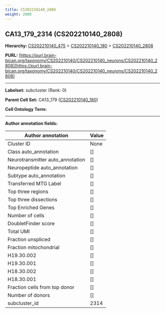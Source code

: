```yaml
---
title: CS202210140_2808
weight: 2808
---
```

## CA13_179_2314 (CS202210140_2808)
<b>Hierarchy: </b>
[CS202210140_475](../CS202210140_475) >
[CS202210140_180](../CS202210140_180) >
[CS202210140_2808](../CS202210140_2808)

**PURL:** [https://purl.brain-bican.org/taxonomy/CS202210140/CS202210140_neurons/CS202210140_2808](https://purl.brain-bican.org/taxonomy/CS202210140/CS202210140_neurons/CS202210140_2808)

---


**Labelset:** subcluster (Rank: 0)

**Parent Cell Set:** CA13_179 ([CS202210140_180](../CS202210140_180))



**Cell Ontology Term:** 

[MARKER GENES.]: #


---

[TRANSFERRED ANNOTATIONS.]: #


[AUTHOR ANNOTATION FIELDS.]: #


**Author annotation fields:**

| Author annotation | Value |
|-------------------|-------|
|Cluster ID|None|
|Class auto_annotation|[]|
|Neurotransmitter auto_annotation|[]|
|Neuropeptide auto_annotation|[]|
|Subtype auto_annotation|[]|
|Transferred MTG Label|[]|
|Top three regions|[]|
|Top three dissections|[]|
|Top Enriched Genes|[]|
|Number of cells|[]|
|DoubletFinder score|[]|
|Total UMI|[]|
|Fraction unspliced|[]|
|Fraction mitochondrial|[]|
|H19.30.002|[]|
|H19.30.001|[]|
|H18.30.002|[]|
|H18.30.001|[]|
|Fraction cells from top donor|[]|
|Number of donors|[]|
|subcluster_id|2314|
